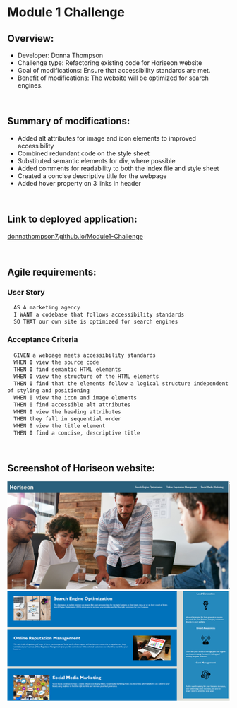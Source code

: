 # Module 1 Challenge

## Overview:
* Developer: Donna Thompson
* Challenge type: Refactoring existing code for Horiseon website
* Goal of modifications: Ensure that accessibility standards are met.
* Benefit of modifications: The website will be optimized for search engines.

<br/>

## Summary of modifications:
* Added alt attributes for image and icon elements to improved accessibility
* Combined redundant code on the style sheet
* Substituted semantic elements for div, where possible
* Added comments for readability to both the index file and style sheet
* Created a concise descriptive title for the webpage
* Added hover property on 3 links in header


<br/>

## Link to deployed application:
[donnathompson7.github.io/Module1-Challenge](https://donnathompson7.github.io/Module1-Challenge)

<br/>

## Agile requirements:
### User Story

```
  AS A marketing agency
  I WANT a codebase that follows accessibility standards
  SO THAT our own site is optimized for search engines
```

### Acceptance Criteria

```
  GIVEN a webpage meets accessibility standards
  WHEN I view the source code
  THEN I find semantic HTML elements
  WHEN I view the structure of the HTML elements
  THEN I find that the elements follow a logical structure independent of styling and positioning
  WHEN I view the icon and image elements
  THEN I find accessible alt attributes
  WHEN I view the heading attributes
  THEN they fall in sequential order
  WHEN I view the title element
  THEN I find a concise, descriptive title
```

<br/>

## Screenshot of Horiseon website:
![Horiseon website home page](./assets/images/Horiseon_homepage.png)
![Horiseon website home page](./assets/images/Horiseon_homepage2.png)